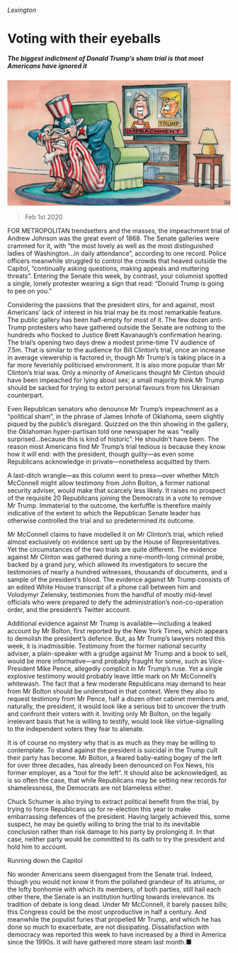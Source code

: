###### Lexington

# Voting with their eyeballs 

##### The biggest indictment of Donald Trump’s sham trial is that most Americans have ignored it 

![image](images/20200201_USD000_1.jpg) 

> Feb 1st 2020 

FOR METROPOLITAN trendsetters and the masses, the impeachment trial of Andrew Johnson was the great event of 1868. The Senate galleries were crammed for it, with “the most lovely as well as the most distinguished ladies of Washington...in daily attendance”, according to one record. Police officers meanwhile struggled to control the crowds that heaved outside the Capitol, “continually asking questions, making appeals and muttering threats”. Entering the Senate this week, by contrast, your columnist spotted a single, lonely protester wearing a sign that read: “Donald Trump is going to pee on you.”

Considering the passions that the president stirs, for and against, most Americans’ lack of interest in his trial may be its most remarkable feature. The public gallery has been half-empty for most of it. The few dozen anti-Trump protesters who have gathered outside the Senate are nothing to the hundreds who flocked to Justice Brett Kavanaugh’s confirmation hearing. The trial’s opening two days drew a modest prime-time TV audience of 7.5m. That is similar to the audience for Bill Clinton’s trial, once an increase in average viewership is factored in, though Mr Trump’s is taking place in a far more feverishly politicised environment. It is also more popular than Mr Clinton’s trial was. Only a minority of Americans thought Mr Clinton should have been impeached for lying about sex; a small majority think Mr Trump should be sacked for trying to extort personal favours from his Ukrainian counterpart.


Even Republican senators who denounce Mr Trump’s impeachment as a “political sham”, in the phrase of James Inhofe of Oklahoma, seem slightly piqued by the public’s disregard. Quizzed on the thin showing in the gallery, the Oklahoman hyper-partisan told one newspaper he was “really surprised…because this is kind of historic”. He shouldn’t have been. The reason most Americans find Mr Trump’s trial tedious is because they know how it will end: with the president, though guilty—as even some Republicans acknowledge in private—nonetheless acquitted by them.

A last-ditch wrangle—as this column went to press—over whether Mitch McConnell might allow testimony from John Bolton, a former national security adviser, would make that scarcely less likely. It raises no prospect of the requisite 20 Republicans joining the Democrats in a vote to remove Mr Trump. Immaterial to the outcome, the kerfuffle is therefore mainly indicative of the extent to which the Republican Senate leader has otherwise controlled the trial and so predetermined its outcome.

Mr McConnell claims to have modelled it on Mr Clinton’s trial, which relied almost exclusively on evidence sent up by the House of Representatives. Yet the circumstances of the two trials are quite different. The evidence against Mr Clinton was gathered during a nine-month-long criminal probe, backed by a grand jury, which allowed its investigators to secure the testimonies of nearly a hundred witnesses, thousands of documents, and a sample of the president’s blood. The evidence against Mr Trump consists of an edited White House transcript of a phone call between him and Volodymyr Zelensky, testimonies from the handful of mostly mid-level officials who were prepared to defy the administration’s non-co-operation order, and the president’s Twitter account.

Additional evidence against Mr Trump is available—including a leaked account by Mr Bolton, first reported by the New York Times, which appears to demolish the president’s defence. But, as Mr Trump’s lawyers noted this week, it is inadmissible. Testimony from the former national security adviser, a plain-speaker with a grudge against Mr Trump and a book to sell, would be more informative—and probably fraught for some, such as Vice-President Mike Pence, allegedly complicit in Mr Trump’s ruse. Yet a single explosive testimony would probably leave little mark on Mr McConnell’s whitewash. The fact that a few moderate Republicans may demand to hear from Mr Bolton should be understood in that context. Were they also to request testimony from Mr Pence, half a dozen other cabinet members and, naturally, the president, it would look like a serious bid to uncover the truth and confront their voters with it. Inviting only Mr Bolton, on the legally irrelevant basis that he is willing to testify, would look like virtue-signalling to the independent voters they fear to alienate.

It is of course no mystery why that is as much as they may be willing to contemplate. To stand against the president is suicidal in the Trump cult their party has become. Mr Bolton, a feared baby-eating bogey of the left for over three decades, has already been denounced on Fox News, his former employer, as a “tool for the left”. It should also be acknowledged, as is so often the case, that while Republicans may be setting new records for shamelessness, the Democrats are not blameless either.

Chuck Schumer is also trying to extract political benefit from the trial, by trying to force Republicans up for re-election this year to make embarrassing defences of the president. Having largely achieved this, some suspect, he may be quietly willing to bring the trial to its inevitable conclusion rather than risk damage to his party by prolonging it. In that case, neither party would be committed to its oath to try the president and hold him to account.

Running down the Capitol

No wonder Americans seem disengaged from the Senate trial. Indeed, though you would not know it from the polished grandeur of its atriums, or the lofty bonhomie with which its members, of both parties, still hail each other there, the Senate is an institution hurtling towards irrelevance. Its tradition of debate is long dead. Under Mr McConnell, it barely passes bills; this Congress could be the most unproductive in half a century. And meanwhile the populist furies that propelled Mr Trump, and which he has done so much to exacerbate, are not dissipating. Dissatisfaction with democracy was reported this week to have increased by a third in America since the 1990s. It will have gathered more steam last month.■

